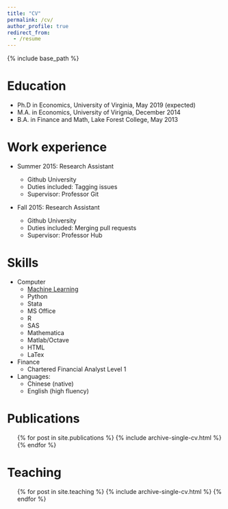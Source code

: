 ```yaml
---
title: "CV"
permalink: /cv/
author_profile: true
redirect_from:
  - /resume
---
```


{% include base_path %}

Education
======
* Ph.D in Economics, University of Virginia, May 2019 (expected)
* M.A. in Economics, University of Virignia, December 2014
* B.A. in Finance and Math, Lake Forest College, May 2013

Work experience
======
* Summer 2015: Research Assistant
  * Github University
  * Duties included: Tagging issues
  * Supervisor: Professor Git

* Fall 2015: Research Assistant
  * Github University
  * Duties included: Merging pull requests
  * Supervisor: Professor Hub
  
Skills
======
* Computer
  - [Machine Learning](https://www.coursera.org/account/accomplishments/verify/R2CF9H3QUDVZ)
  - Python
  - Stata
  - MS Office
  - R
  - SAS
  - Mathematica
  - Matlab/Octave
  - HTML
  - LaTex
* Finance
  * Chartered Financial Analyst Level 1
* Languages:
  - Chinese (native)
  - English (high fluency)

Publications
======
  <ul>{% for post in site.publications %}
    {% include archive-single-cv.html %}
  {% endfor %}</ul>
  
  
Teaching
======
  <ul>{% for post in site.teaching %}
    {% include archive-single-cv.html %}
  {% endfor %}</ul>
  
